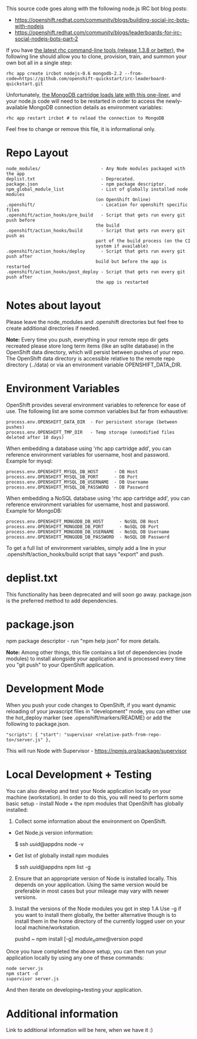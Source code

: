 This source code goes along with the following node.js IRC bot blog posts:

 * https://openshift.redhat.com/community/blogs/building-social-irc-bots-with-nodejs
 * https://openshift.redhat.com/community/blogs/leaderboards-for-irc-social-nodejs-bots-part-2

If you have [the latest rhc command-line tools (release 1.3.8 or better)](https://openshift.redhat.com/community/blogs/new-online-features-january-2013#cli), the following line should allow you to clone, provision, train, and summon your own bot all in a single step:

    rhc app create ircbot nodejs-0.6 mongodb-2.2 --from-code=https://github.com/openshift-quickstart/irc-leaderboard-quickstart.git

Unfortunately, [the MongoDB cartridge loads late with this one-liner](https://bugzilla.redhat.com/show_bug.cgi?id=908503), and your node.js code will need to be restarted in order to access the newly-available MongoDB connection details as environment variables:

    rhc app restart ircbot # to reload the connection to MongoDB

Feel free to change or remove this file, it is informational only.

Repo Layout
===========

    node_modules/                       - Any Node modules packaged with the app
    deplist.txt                         - Deprecated.
    package.json                        - npm package descriptor.
    npm_global_module_list              - List of globally installed node modules
                                      (on OpenShift Online)
    .openshift/                         - Location for openshift specific files
    .openshift/action_hooks/pre_build   - Script that gets run every git push before
                                      the build
    .openshift/action_hooks/build       - Script that gets run every git push as
                                      part of the build process (on the CI
                                      system if available)
    .openshift/action_hooks/deploy      - Script that gets run every git push after
                                      build but before the app is restarted
    .openshift/action_hooks/post_deploy - Script that gets run every git push after
                                      the app is restarted

Notes about layout
==================
Please leave the node_modules and .openshift directories but feel free to
create additional directories if needed.

**Note:** Every time you push, everything in your remote repo dir gets recreated
      please store long term items (like an sqlite database) in the OpenShift
      data directory, which will persist between pushes of your repo.
      The OpenShift data directory is accessible relative to the remote repo
      directory (../data) or via an environment variable OPENSHIFT_DATA_DIR.


Environment Variables
=====================
OpenShift provides several environment variables to reference for ease
of use.  The following list are some common variables but far from exhaustive:

    process.env.OPENSHIFT_DATA_DIR  - For persistent storage (between pushes)
    process.env.OPENSHIFT_TMP_DIR   - Temp storage (unmodified files deleted after 10 days)

When embedding a database using 'rhc app cartridge add', you can reference
environment variables for username, host and password. Example for mysql:

    process.env.OPENSHIFT_MYSQL_DB_HOST      - DB Host
    process.env.OPENSHIFT_MYSQL_DB_PORT      - DB Port
    process.env.OPENSHIFT_MYSQL_DB_USERNAME  - DB Username
    process.env.OPENSHIFT_MYSQL_DB_PASSWORD  - DB Password

When embedding a NoSQL database using 'rhc app cartridge add', you can
reference environment variables for username, host and password.
Example for MongoDB:

    process.env.OPENSHIFT_MONGODB_DB_HOST      - NoSQL DB Host
    process.env.OPENSHIFT_MONGODB_DB_PORT      - NoSQL DB Port
    process.env.OPENSHIFT_MONGODB_DB_USERNAME  - NoSQL DB Username
    process.env.OPENSHIFT_MONGODB_DB_PASSWORD  - NoSQL DB Password

To get a full list of environment variables, simply add a line in your
.openshift/action_hooks/build script that says "export" and push.


deplist.txt
===========
This functionality has been deprecated and will soon go away.
package.json is the preferred method to add dependencies.


package.json
============
npm package descriptor - run "npm help json" for more details.

**Note:** Among other things, this file contains a list of dependencies
      (node modules) to install alongside your application and is processed
      every time you "git push" to your OpenShift application.


Development Mode
================

When you push your code changes to OpenShift, if you want dynamic reloading
of your javascript files in "development" mode, you can either use the
hot_deploy marker (see .openshift/markers/README) or add the following to
package.json.

    "scripts": { "start": "supervisor <relative-path-from-repo-to>/server.js" },

This will run Node with Supervisor - https://npmjs.org/package/supervisor


Local Development + Testing
===========================

You can also develop and test your Node application locally on your machine
(workstation). In order to do this, you will need to perform some
basic setup - install Node + the npm modules that OpenShift has globally
installed:

 1. Collect some information about the environment on OpenShift.
   * Get Node.js version information:

      $ ssh $uuid@$appdns node -v
      
   * Get list of globally install npm modules
   
      $ ssh $uuid@$appdns npm list -g

 2. Ensure that an appropriate version of Node is installed locally.
    This depends on your application. Using the same version would be
    preferable in most cases but your mileage may vary with newer versions.

 3. Install the versions of the Node modules you got in step 1.A
    Use -g if you want to install them globally, the better alternative
    though is to install them in the home directory of the currently
    logged user on your local machine/workstation.

    pushd ~
    npm install [-g] $module_name@$version
    popd


Once you have completed the above setup, you can then run your application
locally by using any one of these commands:

    node server.js
    npm start -d
    supervisor server.js

And then iterate on developing+testing your application.


Additional information
======================
Link to additional information will be here, when we have it :)
